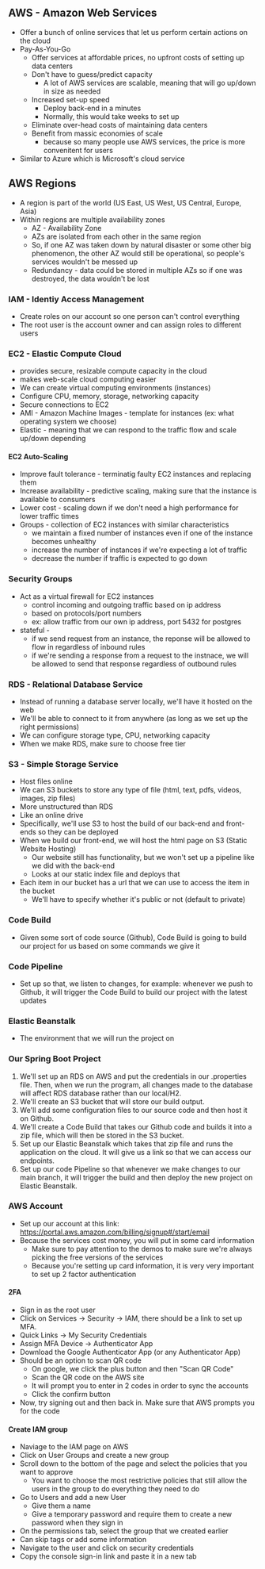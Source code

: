 ## AWS - Amazon Web Services
- Offer a bunch of online services that let us perform certain actions on the cloud
- Pay-As-You-Go
    - Offer services at affordable prices, no upfront costs of setting up data centers
    - Don't have to guess/predict capacity
        - A lot of AWS services are scalable, meaning that will go up/down in size as needed
    - Increased set-up speed
        - Deploy back-end in a minutes
        - Normally, this would take weeks to set up
    - Eliminate over-head costs of maintaining data centers
    - Benefit from massic economies of scale
        - because so many people use AWS services, the price is more convenitent for users
- Similar to Azure which is Microsoft's cloud service

## AWS Regions
- A region is part of the world (US East, US West, US Central, Europe, Asia)
- Within regions are multiple availability zones
    - AZ - Availability Zone
    - AZs are isolated from each other in the same region
    - So, if one AZ was taken down by natural disaster or some other big phenomenon, the other AZ would still be operational, so people's services wouldn't be messed up
    - Redundancy - data could be stored in multiple AZs so if one was destroyed, the data wouldn't be lost
    

### IAM - Identiy Access Management
- Create roles on our account so one person can't control everything
- The root user is the account owner and can assign roles to different users

### EC2 - Elastic Compute Cloud
- provides secure, resizable compute capacity in the cloud
- makes web-scale cloud computing easier
- We can create virtual computing environments (instances)
- Configure CPU, memory, storage, networking capacity
- Secure connections to EC2
- AMI - Amazon Machine Images - template for instances (ex: what operating system we choose)
- Elastic - meaning that we can respond to the traffic flow and scale up/down depending

#### EC2 Auto-Scaling
- Improve fault tolerance - terminatig faulty EC2 instances and replacing them
- Increase availability - predictive scaling, making sure that the instance is available to consumers
- Lower cost - scaling down if we don't need a high performance for lower traffic times
- Groups - collection of EC2 instances with similar characteristics
    - we maintain a fixed number of instances even if one of the instance becomes unhealthy
    - increase the number of instances if we're expecting a lot of traffic
    - decrease the number if traffic is expected to go down

### Security Groups
- Act as a virtual firewall for EC2 instances
    - control incoming and outgoing traffic based on ip address
    - based on protocols/port numbers
    - ex: allow traffic from our own ip address, port 5432 for postgres
- stateful -
    - if we send request from an instance, the reponse will be allowed to flow in regardless of inbound rules
    - if we're sending a response from a request to the instnace, we will be allowed to send that response regardless of outbound rules

### RDS - Relational Database Service
- Instead of running a database server locally, we'll have it hosted on the web
- We'll be able to connect to it from anywhere (as long as we set up the right permissions)
- We can configure storage type, CPU, networking capacity
- When we make RDS, make sure to choose free tier

### S3 - Simple Storage Service
- Host files online
- We can S3 buckets to store any type of file (html, text, pdfs, videos, images, zip files)
- More unstructured than RDS
- Like an online drive
- Specifically, we'll use S3 to host the build of our back-end and front-ends so they can be deployed
- When we build our front-end, we will host the html page on S3 (Static Website Hosting)
    - Our website still has functionality, but we won't set up a pipeline like we did with the back-end
    - Looks at our static index file and deploys that
- Each item in our bucket has a url that we can use to access the item in the bucket
    - We'll have to specify whether it's public or not (default to private)

### Code Build
- Given some sort of code source (Github), Code Build is going to build our project for us based on some commands we give it

### Code Pipeline
- Set up so that, we listen to changes, for example: whenever we push to Github, it will trigger the Code Build to build our project with the latest updates

### Elastic Beanstalk
- The environment that we will run the project on

### Our Spring Boot Project
1. We'll set up an RDS on AWS and put the credentials in our .properties file. Then, when we run the program, all changes made to the database will affect RDS database rather than our local/H2. 
2. We'll create an S3 bucket that will store our build output.
3. We'll add some configuration files to our source code and then host it on Github.
4. We'll create a Code Build that takes our Github code and builds it into a zip file, which will then be stored in the S3 bucket.
5. Set up our Elastic Beanstalk which takes that zip file and runs the application on the cloud. It will give us a link so that we can access our endpoints. 
6. Set up our code Pipeline so that whenever we make changes to our main branch, it will trigger the build and then deploy the new project on Elastic Beanstalk.

### AWS Account
- Set up our account at this link: https://portal.aws.amazon.com/billing/signup#/start/email
- Because the services cost money, you will put in some card information
    - Make sure to pay attention to the demos to make sure we're always picking the free versions of the services
    - Because you're setting up card information, it is very very important to set up 2 factor authentication

#### 2FA
- Sign in as the root user
- Click on Services -> Security -> IAM, there should be a link to set up MFA.
- Quick Links -> My Security Credentials
- Assign MFA Device -> Authenticator App
- Download the Google Authenticator App (or any Authenticator App)
- Should be an option to scan QR code
    - On google, we click the plus button and then "Scan QR Code"
    - Scan the QR code on the AWS site
    - It will prompt you to enter in 2 codes in order to sync the accounts
    - Click the confirm button
- Now, try signing out and then back in. Make sure that AWS prompts you for the code

#### Create IAM group
- Naviage to the IAM page on AWS
- Click on User Groups and create a new group
- Scroll down to the bottom of the page and select the policies that you want to approve
    - You want to choose the most restrictive policies that still allow the users in the group to do everything they need to do
- Go to Users and add a new User
    - Give them a name
    - Give a temporary password and require them to create a new password when they sign in
- On the permissions tab, select the group that we created earlier
- Can skip tags or add some information
- Navigate to the user and click on security credentials
- Copy the console sign-in link and paste it in a new tab